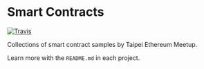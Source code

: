 # Smart Contracts

[![Travis](https://img.shields.io/travis/EtherTW/Smart-contracts.svg)](https://travis-ci.org/EtherTW/Smart-contracts)

Collections of smart contract samples by Taipei Ethereum Meetup.

Learn more with the `README.md` in each project.